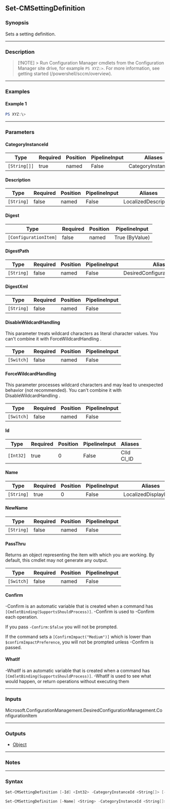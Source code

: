 Set-CMSettingDefinition
-----------------------




### Synopsis
Sets a setting definition.



---


### Description

> [!NOTE] > Run Configuration Manager cmdlets from the Configuration Manager site drive, for example `PS XYZ:>`. For more information, see getting started (/powershell/sccm/overview).



---


### Examples
#### Example 1
```PowerShell
PS XYZ:\>
```



---


### Parameters
#### **CategoryInstanceId**








|Type        |Required|Position|PipelineInput|Aliases            |
|------------|--------|--------|-------------|-------------------|
|`[String[]]`|true    |named   |False        |CategoryInstanceIds|



#### **Description**








|Type      |Required|Position|PipelineInput|Aliases             |
|----------|--------|--------|-------------|--------------------|
|`[String]`|false   |named   |False        |LocalizedDescription|



#### **Digest**








|Type                 |Required|Position|PipelineInput |
|---------------------|--------|--------|--------------|
|`[ConfigurationItem]`|false   |named   |True (ByValue)|



#### **DigestPath**








|Type      |Required|Position|PipelineInput|Aliases                       |
|----------|--------|--------|-------------|------------------------------|
|`[String]`|false   |named   |False        |DesiredConfigurationDigestPath|



#### **DigestXml**








|Type      |Required|Position|PipelineInput|
|----------|--------|--------|-------------|
|`[String]`|false   |named   |False        |



#### **DisableWildcardHandling**

This parameter treats wildcard characters as literal character values. You can't combine it with ForceWildcardHandling .






|Type      |Required|Position|PipelineInput|
|----------|--------|--------|-------------|
|`[Switch]`|false   |named   |False        |



#### **ForceWildcardHandling**

This parameter processes wildcard characters and may lead to unexpected behavior (not recommended). You can't combine it with DisableWildcardHandling .






|Type      |Required|Position|PipelineInput|
|----------|--------|--------|-------------|
|`[Switch]`|false   |named   |False        |



#### **Id**








|Type     |Required|Position|PipelineInput|Aliases       |
|---------|--------|--------|-------------|--------------|
|`[Int32]`|true    |0       |False        |CIId<br/>CI_ID|



#### **Name**








|Type      |Required|Position|PipelineInput|Aliases             |
|----------|--------|--------|-------------|--------------------|
|`[String]`|true    |0       |False        |LocalizedDisplayName|



#### **NewName**








|Type      |Required|Position|PipelineInput|
|----------|--------|--------|-------------|
|`[String]`|false   |named   |False        |



#### **PassThru**

Returns an object representing the item with which you are working. By default, this cmdlet may not generate any output.






|Type      |Required|Position|PipelineInput|
|----------|--------|--------|-------------|
|`[Switch]`|false   |named   |False        |



#### **Confirm**
-Confirm is an automatic variable that is created when a command has ```[CmdletBinding(SupportsShouldProcess)]```.
-Confirm is used to -Confirm each operation.

If you pass ```-Confirm:$false``` you will not be prompted.


If the command sets a ```[ConfirmImpact("Medium")]``` which is lower than ```$confirmImpactPreference```, you will not be prompted unless -Confirm is passed.

#### **WhatIf**
-WhatIf is an automatic variable that is created when a command has ```[CmdletBinding(SupportsShouldProcess)]```.
-WhatIf is used to see what would happen, or return operations without executing them


---


### Inputs
Microsoft.ConfigurationManagement.DesiredConfigurationManagement.ConfigurationItem





---


### Outputs
* [Object](https://learn.microsoft.com/en-us/dotnet/api/System.Object)






---


### Notes




---


### Syntax
```PowerShell
Set-CMSettingDefinition [-Id] <Int32> -CategoryInstanceId <String[]> [-Description <String>] [-Digest <ConfigurationItem>] [-DigestPath <String>] [-DigestXml <String>] [-DisableWildcardHandling] [-ForceWildcardHandling] [-NewName <String>] [-PassThru] [-Confirm] [-WhatIf] [<CommonParameters>]
```
```PowerShell
Set-CMSettingDefinition [-Name] <String> -CategoryInstanceId <String[]> [-Description <String>] [-Digest <ConfigurationItem>] [-DigestPath <String>] [-DigestXml <String>] [-DisableWildcardHandling] [-ForceWildcardHandling] [-NewName <String>] [-PassThru] [-Confirm] [-WhatIf] [<CommonParameters>]
```
